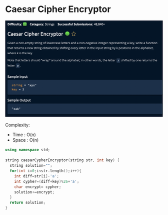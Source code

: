 # Caesar Cipher Encryptor
[![](https://raw.githubusercontent.com/rakeshkumar1019/AlgoExpert/main/images/CaeserCipherEncrypter.png)](https://raw.githubusercontent.com/rakeshkumar1019/AlgoExpert/main/images/CaeserCipherEncrypter.png)

Complexity:
- Time : O(n)
- Space : O(n)

```cpp
using namespace std;

string caesarCypherEncryptor(string str, int key) {
  string solution="";
  for(int i=0;i<str.length();i++){
    int diff=str[i]-'a';
    int cypher=(diff+key)%26+'a';
    char encrypt= cypher;
    solution+=encrypt;
  }
  return solution;
}

```
